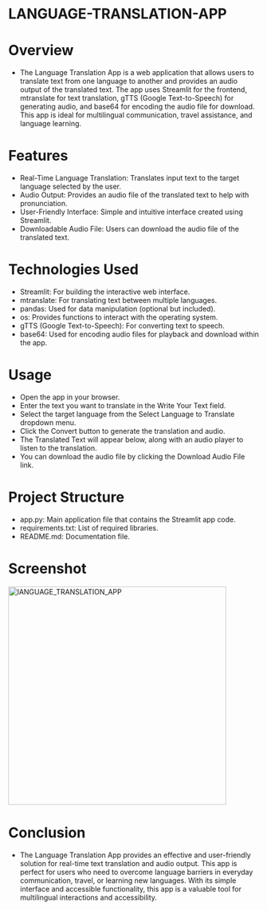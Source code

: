 # LANGUAGE-TRANSLATION-APP

# Overview
- The Language Translation App is a web application that allows users to translate text from one language to another and provides an audio output of the translated text. The app uses Streamlit for the frontend, mtranslate for text translation, gTTS (Google Text-to-Speech) for generating audio, and base64 for encoding the audio file for download. This app is ideal for multilingual communication, travel assistance, and language learning.

# Features
- Real-Time Language Translation: Translates input text to the target language selected by the user.
- Audio Output: Provides an audio file of the translated text to help with pronunciation.
- User-Friendly Interface: Simple and intuitive interface created using Streamlit.
- Downloadable Audio File: Users can download the audio file of the translated text.
# Technologies Used
- Streamlit: For building the interactive web interface.
- mtranslate: For translating text between multiple languages.
- pandas: Used for data manipulation (optional but included).
- os: Provides functions to interact with the operating system.
- gTTS (Google Text-to-Speech): For converting text to speech.
- base64: Used for encoding audio files for playback and download within the app.

# Usage
- Open the app in your browser.
- Enter the text you want to translate in the Write Your Text field.
- Select the target language from the Select Language to Translate dropdown menu.
- Click the Convert button to generate the translation and audio.
- The Translated Text will appear below, along with an audio player to listen to the translation.
- You can download the audio file by clicking the Download Audio File link.
# Project Structure
- app.py: Main application file that contains the Streamlit app code.
- requirements.txt: List of required libraries.
- README.md: Documentation file.

# Screenshot
<img width="437" alt="lANGUAGE_TRANSLATION_APP" src="https://github.com/user-attachments/assets/256ded73-91a6-4a9d-ae48-e3f33cb2bedc">

# Conclusion
- The Language Translation App provides an effective and user-friendly solution for real-time text translation and audio output. This app is perfect for users who need to overcome language barriers in everyday communication, travel, or learning new languages. With its simple interface and accessible functionality, this app is a valuable tool for multilingual interactions and accessibility.
